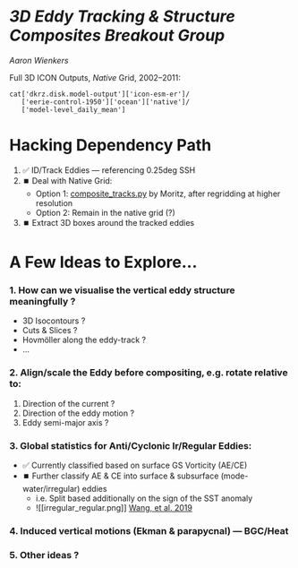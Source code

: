 
# _3D Eddy Tracking & Structure Composites Breakout Group_
_Aaron Wienkers_

Full 3D ICON Outputs, *Native* Grid, 2002–2011: 
```
cat['dkrz.disk.model-output']['icon-esm-er']/
   ['eerie-control-1950']['ocean']['native']/
   ['model-level_daily_mean']
```


# Hacking Dependency Path
1. ✅ ID/Track Eddies — referencing 0.25deg SSH
2. ⏹️ Deal with Native Grid: 
	- Option 1:  [composite_tracks.py](https://github.com/eerie-project/EERIE_hackathon_2023/blob/pre-joint-hackathon-2024/pre-joint-hackathon-2024/eddy_track_composite/ICON/composite_tracks.py) by Moritz, after regridding at higher resolution
	- Option 2:  Remain in the native grid (?)
3. ⏹️ Extract 3D boxes around the tracked eddies


# A Few Ideas to Explore...
### 1. How can we visualise the vertical eddy structure meaningfully ?
- 3D Isocontours ?
- Cuts & Slices ?
- Hovmöller along the eddy-track ?
- ...
### 2. Align/scale the Eddy before compositing, e.g. rotate relative to:
1. Direction of the current ?
2. Direction of the eddy motion ?
3. Eddy semi-major axis ?
### 3. Global statistics for Anti/Cyclonic Ir/Regular Eddies: 
- ✅ Currently classified based on surface GS Vorticity (AE/CE)
- ⏹️ Further classify AE & CE into surface & subsurface (mode-water/irregular) eddies
	- i.e. Split based additionally on the sign of the SST anomaly
	- ![[irregular_regular.png]] [Wang, et al. 2019](https://doi.org/10.5194/os-15-1545-2019)
### 4. Induced vertical motions (Ekman & parapycnal) — BGC/Heat
### 5. Other ideas ?

